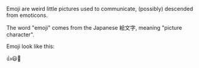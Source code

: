 Emoji are weird little pictures used to communicate, (possibly) descended from emoticons.

The word "emoji" comes from the Japanese 絵文字, meaning "picture character".

Emoji look like this:

:thumbsup::smiley::poop:
